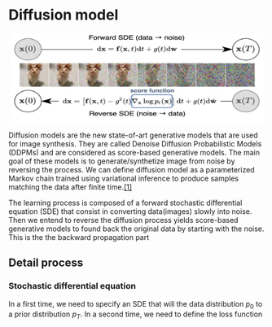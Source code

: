# Diffusion model

<p align="center">
<img src="Diffusion_exemple.jpeg" alt="diffusion_example" style="height: 175px; width:500px;"/>
</p>

Diffusion models are the new state-of-art generative models that are used for image synthesis. They are called Denoise Diffusion Probabilistic Models (DDPMs) and are considered as score-based generative models.
The main goal of these models is to generate/synthetize image from noise by reversing the process. We can define diffusion model as a parameterized Markov chain trained using
variational inference to produce samples matching the data after finite time.[[1]](/papers/Denoising%20Diffusion%20Probabilistic%20Models.pdf)

The learning process is composed of a forward stochastic differential equation (SDE) that consist in converting data(images) slowly into noise. Then we entend to reverse the diffusion process yields score-based generative models to found back the original data by starting with the noise. This is the the backward propagation part
## Detail process
###  Stochastic differential equation


In a first time, we need to specify an SDE that will the data distribution $p_0$ to a prior distribution  $p_T$. In a second time, we need to define the loss function 











